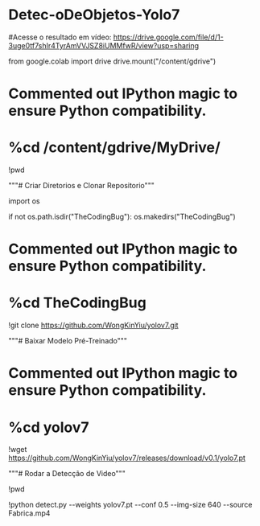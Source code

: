 # Detec-oDeObjetos-Yolo7
#Acesse o resultado em vídeo: https://drive.google.com/file/d/1-3uge0tf7shIr4TyrAmVVJSZ8iUMMfwR/view?usp=sharing

from google.colab import drive
drive.mount("/content/gdrive")

# Commented out IPython magic to ensure Python compatibility.
# %cd /content/gdrive/MyDrive/

!pwd

"""# Criar Diretorios e Clonar Repositorio"""

import os

if not os.path.isdir("TheCodingBug"):
  os.makedirs("TheCodingBug")

# Commented out IPython magic to ensure Python compatibility.
# %cd TheCodingBug

!git clone https://github.com/WongKinYiu/yolov7.git

"""# Baixar Modelo Pré-Treinado"""

# Commented out IPython magic to ensure Python compatibility.
# %cd yolov7

!wget https://github.com/WongKinYiu/yolov7/releases/download/v0.1/yolo7.pt

"""# Rodar a Detecção de Video"""

!pwd

!python detect.py --weights yolov7.pt --conf 0.5 --img-size 640 --source Fabrica.mp4

